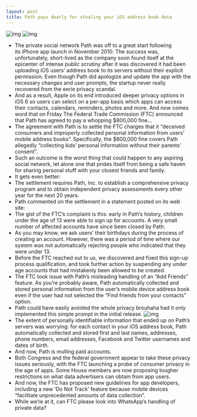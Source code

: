 ```yaml
---
layout: post
title: Path pays dearly for stealing your iOS address book data
---
```

![img](http://media.idownloadblog.com/wp-content/uploads/2012/11/Path-2.5.6-for-iOS-iPhone-screenshot-001.jpg)
![img](http://media.idownloadblog.com/wp-content/uploads/2012/11/Path-2.5.6-for-iOS-iPhone-screenshot-0041.jpg)
* The private social network Path was off to a great start following its iPhone app launch in November 2010. The success was, unfortunately, short-lived as the company soon found itself at the epicenter of intense public scrutiny after it was discovered it had been uploading iOS users’ address book to its servers without their explicit permission. Even though Path did apologize and update the app with the necessary changes and user prompts, the startup never really recovered from the eerie privacy scandal.
* And as a result, Apple on its end introduced deeper privacy options in iOS 6 so users can select on a per-app basis which apps can access their contacts, calendars, reminders, photos and more. And now comes word that on Friday The Federal Trade Commission (FTC) announced that Path has agreed to pay a whopping $800,000 fine…
* The agreement with Path is to settle the FTC charges that it “deceived consumers and improperly collected personal information from users’ mobile address books”. Specifically, the $800,000 fine covers Path allegedly “collecting kids’ personal information without their parents’ consent”.
* Such an outcome is the worst thing that could happen to any aspiring social network, let alone one that prides itself from being a safe haven for sharing personal stuff with your closest friends and family.
* It gets even better:
* The settlement requires Path, Inc. to establish a comprehensive privacy program and to obtain independent privacy assessments every other year for the next 20 years.
* Path commented on the settlement in a statement posted on its web site:
* The gist of the FTC’s complaint is this: early in Path’s history, children under the age of 13 were able to sign up for accounts. A very small number of affected accounts have since been closed by Path.
* As you may know, we ask users’ their birthdays during the process of creating an account. However, there was a period of time where our system was not automatically rejecting people who indicated that they were under 13.
* Before the FTC reached out to us, we discovered and fixed this sign-up process qualification, and took further action by suspending any under age accounts that had mistakenly been allowed to be created.
* The FTC took issue with Path’s misleading handling of an “Add Friends” feature. As you’re probably aware, Path automatically collected and stored personal information from the user’s mobile device address book even if the user had not selected the “Find friends from your contacts” option.
* Path could have easily avoided the whole privacy brouhaha had it only implemented this simple prompt in the initial release.
![img](http://media.idownloadblog.com/wp-content/uploads/2012/02/path.jpg)
* The extent of personally identifiable information that ended up on Path’s servers was worrying: for each contact in your iOS address book, Path automatically collected and stored first and last names, addresses, phone numbers, email addresses, Facebook and Twitter usernames and dates of birth.
* And now, Path is mulling paid accounts.
* Both Congress and the federal government appear to take these privacy issues seriously, with the FTC launching a probe of consumer privacy in the age of apps. Some House members are now proposing tougher restrictions on what data advertisers can obtain from app users.
* And now, the FTC has proposed new guidelines for app developers, including a new ‘Do Not Track’ feature because mobile devices “facilitate unprecedented amounts of data collection”.
* While we’re at it, can FTC please look into WhatsApp’s handling of private data?

